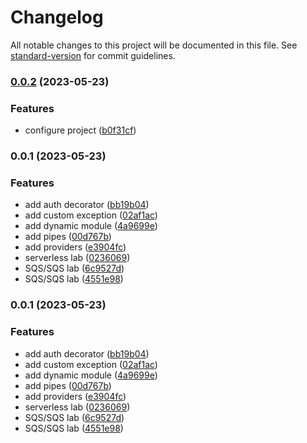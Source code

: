 # Changelog

All notable changes to this project will be documented in this file. See [standard-version](https://github.com/conventional-changelog/standard-version) for commit guidelines.

### [0.0.2](https://git.epam.com/artsiom_murashko/devops/compare/v0.0.1...v0.0.2) (2023-05-23)


### Features

* configure project ([b0f31cf](https://git.epam.com/artsiom_murashko/devops/commit/b0f31cf0729275a1f1553d12c98da062d5f879c7))

### 0.0.1 (2023-05-23)


### Features

* add auth decorator ([bb19b04](https://github.com/EPAM-JS-Competency-center/nestjs-rest-api/commit/bb19b040f04d0b76d8ea12c8e0fd5f593c681073))
* add custom exception ([02af1ac](https://github.com/EPAM-JS-Competency-center/nestjs-rest-api/commit/02af1ac28c9c23bbce3c8e7770268e0e446e1dbe))
* add dynamic module ([4a9699e](https://github.com/EPAM-JS-Competency-center/nestjs-rest-api/commit/4a9699e98ac801ae30fcab3639ff719880ce92e0))
* add pipes ([00d767b](https://github.com/EPAM-JS-Competency-center/nestjs-rest-api/commit/00d767b0d231f2b4190299a34c5aebf40c5b7be4))
* add providers ([e3904fc](https://github.com/EPAM-JS-Competency-center/nestjs-rest-api/commit/e3904fcfcce0bcab3274bff537b79dd7458bd7a5))
* serverless lab ([0236069](https://github.com/EPAM-JS-Competency-center/nestjs-rest-api/commit/0236069b873864e014af70df3859a9f53dd723ce))
* SQS/SQS lab ([6c9527d](https://github.com/EPAM-JS-Competency-center/nestjs-rest-api/commit/6c9527deddc0a483c19750d71d8378d9ff70af42))
* SQS/SQS lab ([4551e98](https://github.com/EPAM-JS-Competency-center/nestjs-rest-api/commit/4551e98cab24739e598f175eef502ab5e5c71525))

### 0.0.1 (2023-05-23)


### Features

* add auth decorator ([bb19b04](https://github.com/EPAM-JS-Competency-center/nestjs-rest-api/commit/bb19b040f04d0b76d8ea12c8e0fd5f593c681073))
* add custom exception ([02af1ac](https://github.com/EPAM-JS-Competency-center/nestjs-rest-api/commit/02af1ac28c9c23bbce3c8e7770268e0e446e1dbe))
* add dynamic module ([4a9699e](https://github.com/EPAM-JS-Competency-center/nestjs-rest-api/commit/4a9699e98ac801ae30fcab3639ff719880ce92e0))
* add pipes ([00d767b](https://github.com/EPAM-JS-Competency-center/nestjs-rest-api/commit/00d767b0d231f2b4190299a34c5aebf40c5b7be4))
* add providers ([e3904fc](https://github.com/EPAM-JS-Competency-center/nestjs-rest-api/commit/e3904fcfcce0bcab3274bff537b79dd7458bd7a5))
* serverless lab ([0236069](https://github.com/EPAM-JS-Competency-center/nestjs-rest-api/commit/0236069b873864e014af70df3859a9f53dd723ce))
* SQS/SQS lab ([6c9527d](https://github.com/EPAM-JS-Competency-center/nestjs-rest-api/commit/6c9527deddc0a483c19750d71d8378d9ff70af42))
* SQS/SQS lab ([4551e98](https://github.com/EPAM-JS-Competency-center/nestjs-rest-api/commit/4551e98cab24739e598f175eef502ab5e5c71525))
